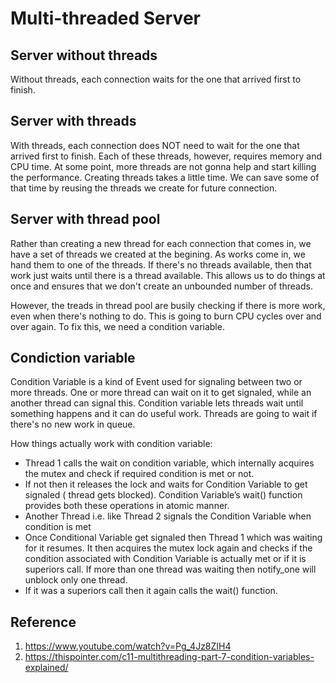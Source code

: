 # Multi-threaded Server

## Server without threads

Without threads, each connection waits for the one that arrived first to finish.

## Server with threads
With threads, each connection does NOT need to wait for the one that arrived first to finish. Each of these threads, however, requires memory and CPU time. At some point, more threads are not gonna help and start killing the performance. Creating threads takes a little time. We can save some of that time by reusing the threads we create for future connection.


## Server with thread pool
Rather than creating a new thread for each connection that comes in, we have a set of threads we created at the begining. As works come in, we hand them to one of the threads. If there's no threads available, then that work just waits until there is a thread available. This allows us to do things at once and ensures that we don't create an unbounded number of threads.

However, the treads in thread pool are busily checking if there is more work, even when there's nothing to do. This is going to burn CPU cycles over and over again. To fix this, we need a condition variable.

## Condiction variable

Condition Variable is a kind of Event used for signaling between two or more threads. One or more thread can wait on it to get signaled, while an another thread can signal this. Condition variable lets threads wait until something happens and it can do useful work. Threads are going to wait if there's no new work in queue.

How things actually work with condition variable:

* Thread 1 calls the wait on condition variable, which internally acquires the mutex and check if required condition is met or not.
* If not then it releases the lock and waits for Condition Variable to get signaled ( thread gets blocked). Condition Variable’s wait() function provides both these operations in atomic manner.
* Another Thread i.e. like Thread 2 signals the Condition Variable when condition is met
* Once Conditional Variable get signaled then Thread 1 which was waiting for it resumes. It then acquires the mutex lock again and checks if the condition associated with Condition Variable is actually met or if it is superiors call. If more than one thread was waiting then notify_one will unblock only one thread.
* If it was a superiors call then it again calls the wait() function. 

## Reference

1. https://www.youtube.com/watch?v=Pg_4Jz8ZIH4
2. https://thispointer.com/c11-multithreading-part-7-condition-variables-explained/
